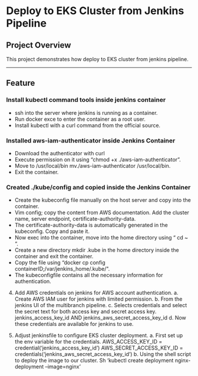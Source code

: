 # Deploy to EKS Cluster from Jenkins Pipeline

## **Project Overview**
This project demonstrates how deploy to EKS cluster from jenkins pipeline. 

---
  
## **Feature**

### **Install kubectl command tools inside jenkins container**
- ssh into the server where jenkins is running as a container.
- Run docker exce to enter the container as a root user.
- Install kubectl with a curl command from the official source.

### **Installed aws-iam-authenticator inside Jenkins Container**
- Download the authenticator with curl
- Execute permission on it using “chmod +x ./aws-iam-authenticator”.
- Move to /usr/local/bin mv./aws-iam-authenticator /usr/local/bin.
- Exit the container.

### **Created    ./kube/config and copied inside the Jenkins Container**
- Create the kubeconfig file manually on the host server and copy into the container.
- Vim config; copy the content from AWS documentation. Add the cluster name, server endpoint, certificate-authority-data.
- The certificate-authority-data is automatically generated in the kubeconfig. Copy and paste it.
- Now exec into the container, move into the home directory using “ cd ~ ”.
- Create a new directory mkdir .kube in the home directory inside the container and exit the container.
- Copy the file using “docker cp config containerID;/var/jenkins_home/.kube/".
- The kubeconfigfile contains all the necessary information for authentication.

4.	Add AWS credentials on jenkins for AWS account authentication.
a.	Create AWS IAM user for jenkins with limited permission.
b.	From the jenkins UI of the multibranch pipeline.
c.	Selects credentials and select the secret text for both access key and secret access key.
jenkins_access_key_id   AND jenkins_aws_secret_access_key_id
d.	Now these credentials are available for jenkins to use.

5.	Adjust jenkinsfile to configure EKS cluster deployment.
a.	First set up the env variable for the credentials.
AWS_ACCESS_KEY_ID = credential(‘jenkins_access_key_id’)
AWS_SECRET_ACCESS_KEY_ID = credentials(‘jenkins_aws_secret_access_key_id’)
b.	Using the shell script to deploy the image to our cluster.
Sh ‘kubectl create deployment nginx-deployment –image=nginx’
